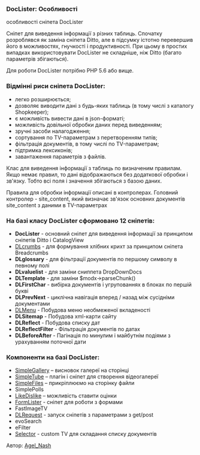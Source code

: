 <h3>DocLister: Особливості </h3> 
особливості сніпета DocLister	
<br>
<p>Сніпет для виведення інформації з різних таблиць. Спочатку розроблявся як заміна сніпета Ditto, але в підсумку істотно перевершив його в можливостях, гнучкості і продуктивності. При цьому в простих випадках використовувати DocLister не складніше, ніж Ditto (багато параметрів збігаються).</p>
<p>Для роботи DocLister потрібно PHP 5.6 або вище.</p>
<h3 class="sub-header">Відмінні риси сніпета DocLister:</h3>
<ul>
	<li>легко розширюється;</li>
	<li>дозволяє виводити дані з будь-яких таблиць (в тому числі з каталогу Shopkeeper);</li>
	<li>є можливість вивести дані в json-форматі;</li>
	<li>можливість довільної обробки даних перед виведенням;</li>
	<li>зручні засоби налагодження;</li>
	<li>сортування по TV-параметрам з перетворенням типів;</li>
	<li>фільтрація документів, в тому числі по TV-параметрам;</li>
	<li>підтримка лексиконів;</li>
	<li>завантаження параметрів з файлів.</li>
</ul>
<p>Клас для виведення інформації з таблиць по визначеним правилам. Якщо немає правил, то дані відображаються без додаткової обробки і зв'язку. Тобто всі поля і значення збігаються з базою даних.</p>
<p>Правила для обробки інформації описані в контролерах. Головний контролер - site_content, який визначає зв'язок основних документів site_content з даними в TV-параметрах</p>
<h3 class="sub-header">На базі класу DocLister сформовано 12 сніпетів:</h3>
<ul>
	<li><strong>DocLister</strong> - основний сніпет для виведення інформації за принципом сніпетів Ditto і CatalogView</li>
	<li><a href="sistemnye-parametry/" title="DLcrumbs" target="_blank" class="text-bold">DLcrumbs</a> - для формування хлібних крихт за принципом сніпета Breadcrumbs</li>
	<li><strong>DLglossary</strong> - для фільтрації документів по першому символу в певному полі</li>
	<li><strong>DLvaluelist</strong> - для заміни сниппета DropDownDocs</li>
	<li><strong>DLTemplate</strong> - для заміни $modx-&gt;parseChunk()</li>
	<li><strong>DLFirstChar</strong> - вибірка документів і угрупованнях в блоках по першій букві</li>
	<li><strong>DLPrevNext</strong> - циклічна навігація вперед / назад між сусідніми документами</li>
	<li><a href="dlmenu/" title="DLMenu" target="_blank" class="text-bold">DLMenu</a> - Побудова меню необмеженої вкладеності</li>
	<li><strong>DLSitemap</strong> - Побудова xml-карти сайту</li>
	<li><strong>DLReflect</strong> - Побудова списку дат</li>
	<li><strong>DLReflectFilter</strong> - Фільтрація документів по датах</li>
	<li><strong>DLBeforeAfter</strong> - Пагінація по минулим і майбутнім подіями з урахуванням поточної дати</li>
</ul>
<h3 class="sub-header">Компоненти на базі DocLister:</h3>
<ul>
	<li><a href="simplegallery/" title="SimpleGallery" target="_blank" class="text-bold">SimpleGallery</a> – висновок галереї на сторінці</li>
	<li><a href="simpletube/" title="SimpleTube" target="_blank" class="text-bold">SimpleTube</a> – плагін і сніпет для створення відеогалереї
</li>
	<li><a href="simplefiles/" title="SimpleFiles" target="_blank" class="text-bold">SimpleFiles</a> – прикріплюємо на сторінку файли</li>
	<li>SimplePolls</li>
	<li><a href="likedislike/" title="LikeDislike" target="_blank" class="text-bold">LikeDislike</a> – можливість ставити оцінки</li>
	<li><a href="formlister/" title="FormLister" target="_blank" class="text-bold">FormLister</a> - cніпет для роботи з формами</li>
	<li>FastImageTV</li>
	<li><a href="dlrequest/" title="DLRequest" target="_blank" class="text-bold">DLRequest</a> - запуск сніпетів з параметрами з get/post</li>
	<li>evoSearch</li>
	<li>eFilter</li>
	<li><a href="selector/" title="Selector" target="_blank" class="text-bold">Selector</a> - custom TV для складання списку документів</li>
</ul>
<p>Автор: <i class="fa fa-github fa-lg text-primary"></i> <a href="https://github.com/AgelxNash" rel="nofollow" target="_blank">Agel_Nash</a></p>
